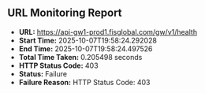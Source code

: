 ## URL Monitoring Report

- **URL:** https://api-gw1-prod1.fisglobal.com/gw/v1/health
- **Start Time:** 2025-10-07T19:58:24.292028
- **End Time:** 2025-10-07T19:58:24.497526
- **Total Time Taken:** 0.205498 seconds
- **HTTP Status Code:** 403
- **Status:** Failure
- **Failure Reason:** HTTP Status Code: 403
